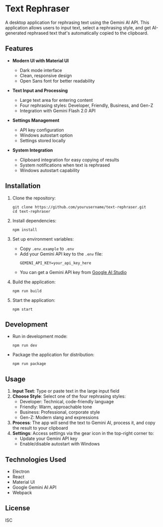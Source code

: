 # Text Rephraser

A desktop application for rephrasing text using the Gemini AI API. This application allows users to input text, select a rephrasing style, and get AI-generated rephrased text that's automatically copied to the clipboard.

## Features

- **Modern UI with Material UI**
  - Dark mode interface
  - Clean, responsive design
  - Open Sans font for better readability

- **Text Input and Processing**
  - Large text area for entering content
  - Four rephrasing styles: Developer, Friendly, Business, and Gen-Z
  - Integration with Gemini Flash 2.0 API

- **Settings Management**
  - API key configuration
  - Windows autostart option
  - Settings stored locally

- **System Integration**
  - Clipboard integration for easy copying of results
  - System notifications when text is rephrased
  - Windows autostart capability

## Installation

1. Clone the repository:
   ```
   git clone https://github.com/yourusername/text-rephraser.git
   cd text-rephraser
   ```

2. Install dependencies:
   ```
   npm install
   ```

3. Set up environment variables:
   - Copy `.env.example` to `.env`
   - Add your Gemini API key to the `.env` file:
     ```
     GEMINI_API_KEY=your_api_key_here
     ```
   - You can get a Gemini API key from [Google AI Studio](https://makersuite.google.com/app/apikey)

4. Build the application:
   ```
   npm run build
   ```

5. Start the application:
   ```
   npm start
   ```

## Development

- Run in development mode:
  ```
  npm run dev
  ```

- Package the application for distribution:
  ```
  npm run package
  ```

## Usage

1. **Input Text**: Type or paste text in the large input field
2. **Choose Style**: Select one of the four rephrasing styles:
   - Developer: Technical, code-friendly language
   - Friendly: Warm, approachable tone
   - Business: Professional, corporate style
   - Gen-Z: Modern slang and expressions
3. **Process**: The app will send the text to Gemini AI, process it, and copy the result to your clipboard
4. **Settings**: Access settings via the gear icon in the top-right corner to:
   - Update your Gemini API key
   - Enable/disable autostart with Windows

## Technologies Used

- Electron
- React
- Material UI
- Google Gemini AI API
- Webpack

## License

ISC
